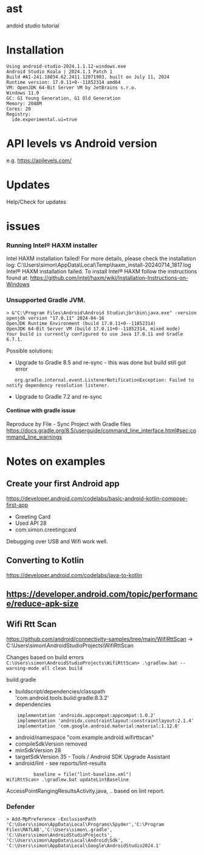 # ast
andoid studio tutorial
# Installation
```
Using android-studio-2024.1.1.12-windows.exe
Android Studio Koala | 2024.1.1 Patch 1
Build #AI-241.18034.62.2411.12071903, built on July 11, 2024
Runtime version: 17.0.11+0--11852314 amd64
VM: OpenJDK 64-Bit Server VM by JetBrains s.r.o.
Windows 11.0
GC: G1 Young Generation, G1 Old Generation
Memory: 2048M
Cores: 20
Registry:
  ide.experimental.ui=true
```

# API levels vs Android version
e.g. https://apilevels.com/

# Updates
Help/Check for updates

# issues

### Running Intel® HAXM installer
Intel HAXM installation failed!
For more details, please check the installation log: C:\Users\simon\AppData\Local\Temp\haxm_install-20240714_1817.log
Intel® HAXM installation failed. To install Intel® HAXM follow the instructions found at: https://github.com/intel/haxm/wiki/Installation-Instructions-on-Windows

### Unsupported Gradle JVM.
```
> &"C:\Program Files\Android\Android Studio\jbr\bin\java.exe" -version
openjdk version "17.0.11" 2024-04-16
OpenJDK Runtime Environment (build 17.0.11+0--11852314)
OpenJDK 64-Bit Server VM (build 17.0.11+0--11852314, mixed mode)
Your build is currently configured to use Java 17.0.11 and Gradle 6.7.1.
```

Possible solutions:
 - Upgrade to Gradle 8.5 and re-sync - this was done but build still got error
```
   org.gradle.internal.event.ListenerNotificationException: Failed to notify dependency resolution listener.
```
 - Upgrade to Gradle 7.2 and re-sync

#### Continue with gradle issue
Reproduce by File - Sync Project with Gradle files
https://docs.gradle.org/8.5/userguide/command_line_interface.html#sec:command_line_warnings

# Notes on examples

## Create your first Android app
https://developer.android.com/codelabs/basic-android-kotlin-compose-first-app
 * Greeting Card
 * Used API 28
 * com.simon.creetingcard

Debugging over USB and Wifi work well.

## Converting to Kotlin
https://developer.android.com/codelabs/java-to-kotlin

## https://developer.android.com/topic/performance/reduce-apk-size

## Wifi Rtt Scan
https://github.com/android/connectivity-samples/tree/main/WifiRttScan -> C:\Users\simon\AndroidStudioProjects\WifiRttScan

Changes based on build errors ```C:\Users\simon\AndroidStudioProjects\WifiRttScan> .\gradlew.bat --warning-mode all clean build```

build.gradle
 * buildscript/dependencies/classpath 'com.android.tools.build:gradle:8.3.2'
 * dependencies
```
    implementation 'androidx.appcompat:appcompat:1.0.2'
    implementation 'androidx.constraintlayout:constraintlayout:2.1.4'
    implementation 'com.google.android.material:material:1.12.0'
```
 * android/namespace "com.example.android.wifirttscan"
 * compileSdkVersion removed
 * minSdkVersion 28
 * targetSdkVersion 35 - Tools / Android SDK Upgrade Assistant
 * android/lint - see reports/lint-results
```
          baseline = file("lint-baseline.xml")
WifiRttScan> .\gradlew.bat updateLintBaseline
```

AccessPointRangingResultsActivity.java, .. based on lint report.

### Defender 
```
> Add-MpPreference -ExclusionPath 'C:\Users\simon\AppData\Local\Programs\Spyder','C:\Program Files\MATLAB','C:\Users\simon\.gradle', 'C:\Users\simon\AndroidStudioProjects', 'C:\Users\simon\AppData\Local\Android\Sdk', 'C:\Users\simon\AppData\Local\Google\AndroidStudio2024.1'
```

